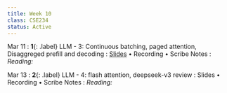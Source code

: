```yaml
---
title: Week 10
class: CSE234
status: Active
---
```


Mar 11
: **1**{: .label} LLM - 3: Continuous batching, paged attention, Disaggreged prefill and decoding 
  : [Slides](assets/slides/mar11.pdf) &#8226; Recording &#8226; Scribe Notes
: *Reading:*



Mar 13
: **2**{: .label} LLM - 4: flash attention, deepseek-v3 review
  : Slides &#8226; Recording &#8226; Scribe Notes
: *Reading:* 
